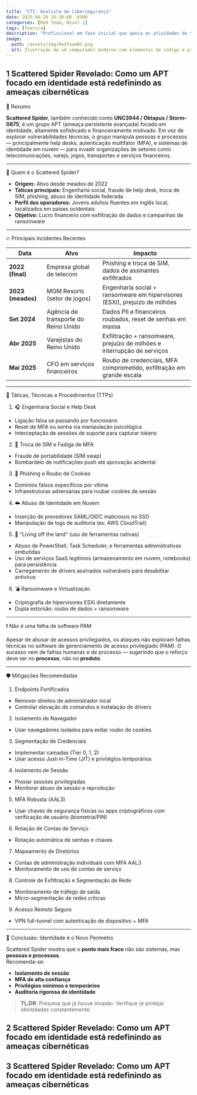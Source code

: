 ```yaml
---
title: "CTI: Analista de Cibersegurança"
date: 2025-06-26 16:30:00 -0300
categories: [Red Team, Nivel 1]
tags: [Teorica]
description: "Profissional em fase inicial que apoia as atividades de simulação de ataques, realiza tarefas básicas de reconhecimento e testes preliminares de vulnerabilidades sob supervisão. Está focado em aprender técnicas de ofensiva, ferramentas e metodologias para entender o funcionamento dos sistemas alvo."
image:
  path: /assets/img/RedTeamN1.png
  alt: Ilustração de um computador moderno com elementos de código e processamento
---
```


## 1 Scattered Spider Revelado: Como um APT focado em identidade está redefinindo as ameaças cibernéticas

 📌 Resumo

**Scattered Spider**, também conhecido como **UNC3944 / Oktapus / Storm-0875**, é um grupo APT (ameaça persistente avançada) focado em identidade, altamente sofisticado e financeiramente motivado. Em vez de explorar vulnerabilidades técnicas, o grupo manipula pessoas e processos — principalmente help desks, autenticação multifator (MFA), e sistemas de identidade em nuvem — para invadir organizações de setores como telecomunicações, varejo, jogos, transportes e serviços financeiros.

---

 🧠 Quem é o Scattered Spider?

- **Origem:** Ativo desde meados de 2022  
- **Táticas principais:** Engenharia social, fraude de help desk, troca de SIM, phishing, abuso de identidade federada  
- **Perfil dos operadores:** Jovens adultos fluentes em inglês local, localizados em países ocidentais  
- **Objetivo:** Lucro financeiro com exfiltração de dados e campanhas de ransomware  

---

 🔥 Principais Incidentes Recentes

| Data          | Alvo                                 | Impacto                                                                 |
|---------------|--------------------------------------|-------------------------------------------------------------------------|
| **2022 (final)** | Empresa global de telecom         | Phishing e troca de SIM, dados de assinantes exfiltrados               |
| **2023 (meados)** | MGM Resorts (setor de jogos)     | Engenharia social + ransomware em hipervisores (ESXi), prejuízo de milhões |
| **Set 2024**   | Agência de transporte do Reino Unido| Dados PII e financeiros roubados, reset de senhas em massa              |
| **Abr 2025**   | Varejistas do Reino Unido           | Exfiltração + ransomware, prejuízo de milhões e interrupção de serviços |
| **Mai 2025**   | CFO em serviços financeiros         | Roubo de credenciais, MFA comprometido, exfiltração em grande escala   |

---

 🧰 Táticas, Técnicas e Procedimentos (TTPs)

 1. 🎧 Engenharia Social e Help Desk  
- Ligação falsa se passando por funcionário  
- Reset de MFA ou senha via manipulação psicológica  
- Interceptação de sessões de suporte para capturar tokens

 2. 📲 Troca de SIM e Fadiga de MFA  
- Fraude de portabilidade (SIM swap)  
- Bombardeio de notificações push até aprovação acidental

 3. 🎣 Phishing e Roubo de Cookies  
- Domínios falsos específicos por vítima  
- Infraestruturas adversárias para roubar cookies de sessão

 4. ☁️ Abuso de Identidade em Nuvem  
- Inserção de provedores SAML/OIDC maliciosos no SSO  
- Manipulação de logs de auditoria (ex: AWS CloudTrail)

 5. 🔧 "Living off the land" (uso de ferramentas nativas)  
- Abuso de PowerShell, Task Scheduler, e ferramentas administrativas embutidas  
- Uso de serviços SaaS legítimos (armazenamento em nuvem, notebooks) para persistência  
- Carregamento de drivers assinados vulneráveis para desabilitar antivírus

 6. 💣 Ransomware e Virtualização  
- Criptografia de hipervisores ESXi diretamente  
- Dupla extorsão: roubo de dados + ransomware

---

 ❗ Não é uma falha de software PAM

Apesar de abusar de acessos privilegiados, os ataques não exploram falhas técnicas no software de gerenciamento de acesso privilegiado (PAM). O sucesso vem de falhas humanas e de processo — sugerindo que o reforço deve ser no **processo**, não no **produto**.

---

 🛡️ Mitigações Recomendadas

 1. Endpoints Fortificados  
- Remover direitos de administrador local  
- Controlar elevação de comandos e instalação de drivers

 2. Isolamento de Navegador  
- Usar navegadores isolados para evitar roubo de cookies

 3. Segmentação de Credenciais  
- Implementar camadas (Tier 0, 1, 2)  
- Usar acesso Just-in-Time (JIT) e privilégios temporários

 4. Isolamento de Sessão  
- Proxiar sessões privilegiadas  
- Monitorar abuso de sessão e reprodução

 5. MFA Robusta (AAL3)  
- Usar chaves de segurança físicas ou apps criptográficos com verificação de usuário (biometria/PIN)

 6. Rotação de Contas de Serviço  
- Rotação automática de senhas e chaves

 7. Mapeamento de Diretórios  
- Contas de administração individuais com MFA AAL3  
- Monitoramento de uso de contas de serviço

 8. Controle de Exfiltração e Segmentação de Rede  
- Monitoramento de tráfego de saída  
- Micro-segmentação de redes críticas

 9. Acesso Remoto Seguro  
- VPN full-tunnel com autenticação de dispositivo + MFA

---

 🧩 Conclusão: Identidade é o Novo Perímetro

Scattered Spider mostra que o **ponto mais fraco** não são sistemas, mas **pessoas e processos**.  
Recomenda-se:

- **Isolamento de sessão**
- **MFA de alta confiança**
- **Privilégios mínimos e temporários**
- **Auditoria rigorosa de identidade**

> **TL;DR:** Presuma que já houve invasão. Verifique (e proteja) identidades constantemente.



## 2 Scattered Spider Revelado: Como um APT focado em identidade está redefinindo as ameaças cibernéticas

## 3 Scattered Spider Revelado: Como um APT focado em identidade está redefinindo as ameaças cibernéticas
